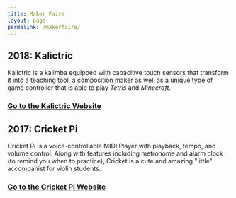 ```yaml
---
title: Maker Faire
layout: page
permalink: /makerfaire/
---
```

## 2018: Kalictric
Kalictric is a kalimba equipped with capacitive touch sensors that transform it into a teaching tool, a composition maker as well as a unique type of game controller that is able to play *Tetris* and *Minecraft*.
### [Go to the Kalictric Website](sites.google.com/view/kalictric/ "Kalictric Homepage")

## 2017: Cricket Pi
Cricket Pi is a voice-controllable MIDI Player with playback, tempo, and volume control. Along with features including metronome and alarm clock (to remind you when to practice), Cricket is a cute and amazing "little" accompanist for violin students. 
### [Go to the Cricket Pi Website](sites.google.com/view/cricketpi/ "Cricket Pi Homepage")
